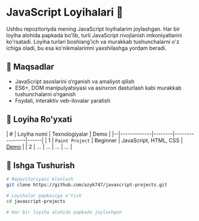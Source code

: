 # JavaScript Loyihalari 🚀

Ushbu repozitoriyda mening JavaScript loyihalarim joylashgan. Har bir loyiha alohida papkada bo'lib, turli JavaScript rivojlanish imkoniyatlarini ko'rsatadi. Loyiha turlari boshlang'ich va murakkab tushunchalarni o'z ichiga oladi, bu esa ko'nikmalarimni yaxshilashga yordam beradi.

## 🧠 Maqsadlar

- JavaScript asoslarini o‘rganish va amaliyot qilish
- ES6+, DOM manipulyatsiyasi va asinxron dasturlash kabi murakkab tushunchalarni o‘rganish
- Foydali, interaktiv veb-ilovalar yaratish

## 📁 Loyiha Ro'yxati

| # | Loyiha nomi | Texnologiyalar | Demo |
|--|-------------|--------|----------------|------|
| 1 | `Paint Project` | Beginner | JavaScript, HTML, CSS | [Demo](https://azyk747.github.io/js-projects/paint-project/) |
| 2 | ... | ... | ... | ... |

## 🚀 Ishga Tushurish

```bash
# Repozitoriyani klonlash
git clone https://github.com/azyk747/javascript-projects.git

# Loyihalar papkasiga o‘tish
cd javascript-projects

# Har bir loyiha alohida papkada joylashgan
